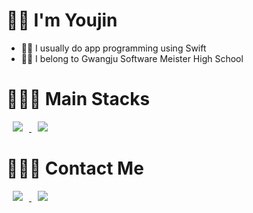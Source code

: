 
# 🤘🏻 I'm Youjin

- ☝🏻 I usually do app programming using Swift 
- ✌🏻 I belong to Gwangju Software Meister High School

# 👩🏻‍💻 Main Stacks
<a href="https://developer.apple.com/kr/swift/">
    <img 
        src="http://img.shields.io/badge/-Swift-FA7343?style=flat&logo=Swift&link=https://developer.apple.com/kr/swift/"
        style="height : auto; margin-left : 10px; margin-right : 10px;"/>
</a>
<a href="https://www.apple.com/kr/ios/ios-14/">
    <img 
        src="http://img.shields.io/badge/-Ios-000000?style=flat&logo=Apple&link=https://developer.apple.com/kr/swift/"
        style="height : auto; margin-left : 10px; margin-right : 10px;"/>
</a>

# 🙆🏻‍♀️ Contact Me
<a href="https://www.instagram.com/yooooouujin/">
    <img 
        src="http://img.shields.io/badge/-Instagram-yellow?style=flat&logo=Instagram&link=https://www.instagram.com/yooooouujin/"
        style="height : auto; margin-left : 10px; margin-right : 10px;"/>
</a>
<a href="https://www.facebook.com/profile.php?id=100013386198499">
    <img 
        src="http://img.shields.io/badge/-Facebook-1877F2?style=flat&logo=Facebook&link=https://www.facebook.com/profile.php?id=100013386198499"
        style="height : auto; margin-left : 10px; margin-right : 10px;"/>
</a>
